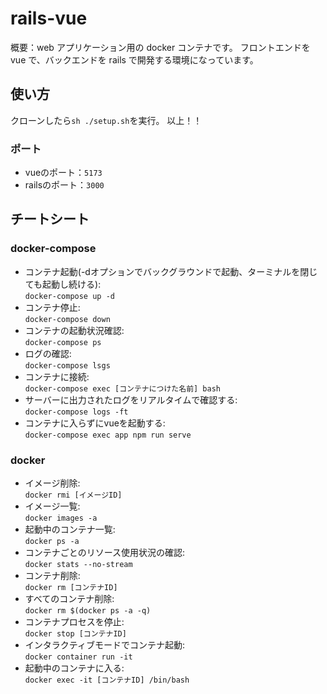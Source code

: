 # rails-vue

概要：web アプリケーション用の docker コンテナです。
フロントエンドを vue で、バックエンドを rails で開発する環境になっています。

## 使い方

クローンしたら`sh ./setup.sh`を実行。
以上！！

### ポート
- vueのポート：`5173`
- railsのポート：`3000`

## チートシート

### docker-compose

- コンテナ起動(-dオプションでバックグラウンドで起動、ターミナルを閉じても起動し続ける):  
    `docker-compose up -d`
- コンテナ停止:  
    `docker-compose down`
- コンテナの起動状況確認:  
    `docker-compose ps`
- ログの確認:  
    `docker-compose lsgs`
- コンテナに接続:  
    `docker-compose exec [コンテナにつけた名前] bash`
- サーバーに出力されたログをリアルタイムで確認する:  
    `docker-compose logs -ft`
- コンテナに入らずにvueを起動する:  
    `docker-compose exec app npm run serve`

### docker

- イメージ削除:  
    `docker rmi [イメージID]`
- イメージ一覧:  
    `docker images -a`
- 起動中のコンテナ一覧:  
    `docker ps -a`
- コンテナごとのリソース使用状況の確認:  
    `docker stats --no-stream`
- コンテナ削除:  
    `docker rm [コンテナID]`
- すべてのコンテナ削除:  
    `docker rm $(docker ps -a -q)`
- コンテナプロセスを停止:  
    `docker stop [コンテナID]`
- インタラクティブモードでコンテナ起動:  
    `docker container run -it`
- 起動中のコンテナに入る:  
    `docker exec -it [コンテナID] /bin/bash`
